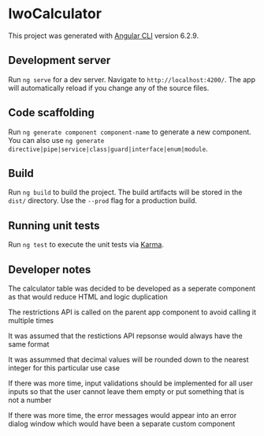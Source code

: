 # IwoCalculator

This project was generated with [Angular CLI](https://github.com/angular/angular-cli) version 6.2.9.

## Development server

Run `ng serve` for a dev server. Navigate to `http://localhost:4200/`. The app will automatically reload if you change any of the source files.

## Code scaffolding

Run `ng generate component component-name` to generate a new component. You can also use `ng generate directive|pipe|service|class|guard|interface|enum|module`.

## Build

Run `ng build` to build the project. The build artifacts will be stored in the `dist/` directory. Use the `--prod` flag for a production build.

## Running unit tests

Run `ng test` to execute the unit tests via [Karma](https://karma-runner.github.io).

## Developer notes

The calculator table was decided to be developed as a seperate component as that would reduce HTML and logic duplication

The restrictions API is called on the parent app component to avoid calling it multiple times

It was assumed that the restictions API repsonse would always have the same format

It was assummed that decimal values will be rounded down to the nearest integer for this particular use case

If there was more time, input validations should be implemented for all user inputs so that the user cannot leave them empty
or put something that is not a number

If there was more time, the error messages would appear into an error dialog window which would have been a separate custom component




